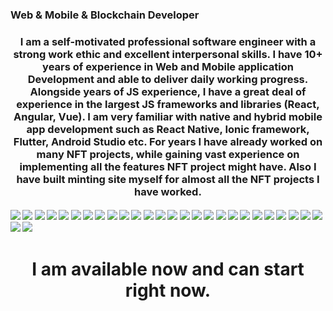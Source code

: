 ### Web & Mobile & Blockchain Developer

<h3 align="center">I am a self-motivated professional software engineer with a strong work ethic and excellent interpersonal skills.
I have 10+ years of experience in Web and Mobile application Development and able to deliver daily working progress.
Alongside years of JS experience, I have a great deal of experience in the largest JS frameworks and libraries (React, Angular, Vue).
I am very familiar with native and hybrid mobile app development such as React Native, Ionic framework, Flutter, Android Studio etc.
For years I have already worked on many NFT projects, while gaining vast experience on implementing all the features NFT project might have. Also I have built minting site myself for almost all the NFT projects I have worked.</h3>

#### ![](https://img.shields.io/badge/Vue-blue) ![](https://img.shields.io/badge/Nuxt-blue) ![](https://img.shields.io/badge/React-blue) ![](https://img.shields.io/badge/Next-blue) ![](https://img.shields.io/badge/Node-blue) ![](https://img.shields.io/badge/Database-blue) ![](https://img.shields.io/badge/Tailwind-blue) ![](https://img.shields.io/badge/AWS-blue) ![](https://img.shields.io/badge/Web3.js-blue) ![](https://img.shields.io/badge/Ethers.js-blue) ![](https://img.shields.io/badge/Blockchain-blue) ![](https://img.shields.io/badge/Ethereum-blue) ![](https://img.shields.io/badge/Solidity-blue) ![](https://img.shields.io/badge/Solana-blue) ![](https://img.shields.io/badge/Tezos-blue) ![](https://img.shields.io/badge/Angular-blue) ![](https://img.shields.io/badge/Web3-blue) ![](https://img.shields.io/badge/Smart%Contract-blue) ![](https://img.shields.io/badge/Golang-blue) ![](https://img.shields.io/badge/Django-blue) ![](https://img.shields.io/badge/Python-blue) ![](https://img.shields.io/badge/Rust-blue) ![](https://img.shields.io/badge/PostgreSQL-blue) ![](https://img.shields.io/badge/AWS-blue) ![](https://img.shields.io/badge/GoDaddy-blue) ![](https://img.shields.io/badge/PHP-blue) ![](https://img.shields.io/badge/Laravel-blue) ![](https://img.shields.io/badge/CodeIgniter-blue)

##

<h1 align="center">I am available now and can start right now.</h1>
